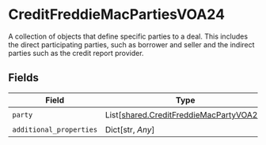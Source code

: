 # CreditFreddieMacPartiesVOA24

A collection of objects that define specific parties to a deal. This includes the direct participating parties, such as borrower and seller and the indirect parties such as the credit report provider.


## Fields

| Field                                                                                        | Type                                                                                         | Required                                                                                     | Description                                                                                  |
| -------------------------------------------------------------------------------------------- | -------------------------------------------------------------------------------------------- | -------------------------------------------------------------------------------------------- | -------------------------------------------------------------------------------------------- |
| `party`                                                                                      | List[[shared.CreditFreddieMacPartyVOA24](../../models/shared/creditfreddiemacpartyvoa24.md)] | :heavy_check_mark:                                                                           | N/A                                                                                          |
| `additional_properties`                                                                      | Dict[str, *Any*]                                                                             | :heavy_minus_sign:                                                                           | N/A                                                                                          |